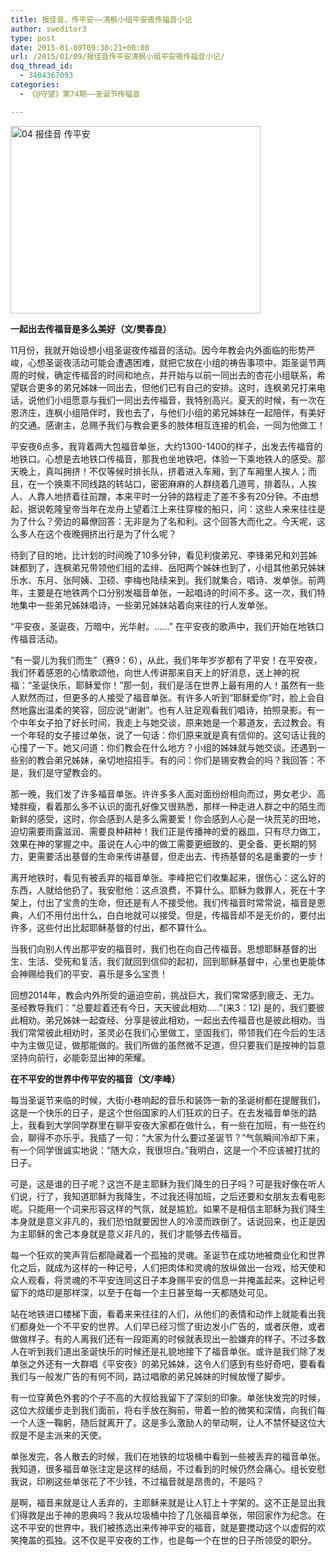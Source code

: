 ```yaml
---
title: 报佳音，传平安——清枫小组平安夜传福音小记
author: sweditor3
type: post
date: 2015-01-09T09:30:21+00:00
url: /2015/01/09/报佳音传平安清枫小组平安夜传福音小记/
dsq_thread_id:
  - 3404367093
categories:
  - 《@守望》第74期——圣诞节传福音

---
```

[<img class="aligncenter size-full wp-image-12057" src="http://t5.shwchurch.org/wp-content/uploads/2015/01/04-报佳音-传平安.jpg" alt="04 报佳音 传平安" width="400" height="300" />][1]

**一起出去传福音是多么美好（文/樊春良）**

11月份，我就开始设想小组圣诞夜传福音的活动。因今年教会内外面临的形势严峻，心想圣诞夜活动可能会遭遇困难，就把它放在小组的祷告事项中。距圣诞节两周的时候，确定传福音的时间和地点，并开始与以前一同出去的杏花小组联系，希望联合更多的弟兄姊妹一同出去，但他们已有自己的安排。这时，连枫弟兄打来电话，说他们小组愿意与我们一同出去传福音，我特别高兴。夏天的时候，有一次在恩济庄，连枫小组陪伴时，我也去了，与他们小组的弟兄姊妹在一起陪伴，有美好的交通。感谢主，总赐予我们与教会更多的肢体相互连接的机会，一同为他做工！

平安夜6点多，我背着两大包福音单张，大约1300-1400的样子，出发去传福音的地铁口。心想是去地铁口传福音，那我也坐地铁吧，体验一下乘地铁人的感受。那天晚上，真叫拥挤！不仅等候时排长队，挤着进入车厢，到了车厢里人挨人；而且，在一个换乘不同线路的转站口，密密麻麻的人群绕着几道弯，排着队，人挨人、人靠人地挤着往前蹭，本来平时一分钟的路程走了差不多有20分钟。不由想起，据说乾隆皇帝当年在龙舟上望着江上来往穿梭的船只，问：这些人来来往往是为了什么？旁边的幕僚回答：无非是为了名和利。这个回答大而化之。今天呢，这么多人在这个夜晚拥挤出行是为了什么呢？

待到了目的地，比计划的时间晚了10多分钟，看见利俊弟兄、李锋弟兄和刘芸姊妹都到了，连枫弟兄带领他们组的孟绯、岳阳两个姊妹也到了，小组其他弟兄姊妹乐水、东月、张阿姨、卫硕、李梅也陆续来到。我们就集合，唱诗、发单张。前两年，主要是在地铁两个口分别发福音单张，一起唱诗的时间不多。这一次，我们特地集中一些弟兄姊妹唱诗，一些弟兄姊妹站着向来往的行人发单张。

“平安夜，圣诞夜，万暗中，光华射。……” 在平安夜的歌声中，我们开始在地铁口传福音活动。

“有一婴儿为我们而生”（赛9：6），从此，我们年年岁岁都有了平安！在平安夜，我们怀着感恩的心情歌颂他，向世人传讲那来自天上的好消息，送上神的祝福：“圣诞快乐，耶稣爱你！”那一刻，我们是活在世界上最有用的人！虽然有一些人默然而过，但更多的人接受了福音单张。有许多人听到“耶稣爱你”时，脸上会自然地露出温柔的笑容，回应说“谢谢”。也有人驻足观看我们唱诗，拍照录影。有一个中年女子拍了好长时间，我走上与她交谈，原来她是一个慕道友，去过教会。有一个年轻的女子接过单张，说了一句话：你们原来就是真有信仰的。这句话让我的心撞了一下。她又问道：你们教会在什么地方？小组的姊妹就与她交谈。还遇到一些别的教会弟兄姊妹，亲切地招招手。有的问：你们是锡安教会的吗？我回答：不是，我们是守望教会的。

那一晚，我们发了许多福音单张。许许多多人面对面纷纷相向而过，男女老少、高矮胖瘦，看着那么多不认识的面孔好像又很熟悉，那样一种走进人群之中的陌生而新鲜的感受，这时，你会感到人是多么需要爱！你会感到人心是一块荒芜的田地，迫切需要雨露滋润、需要良种耕种！我们正是传播神的爱的器皿，只有尽力做工，效果在神的掌握之中。虽说在人心中的做工需要更细致的、更全备、更长期的努力，更需要活出基督的生命来传讲基督，但走出去、传扬基督的名是重要的一步！

离开地铁时，看见有被丢弃的福音单张。李峰把它们收集起来，很伤心：这么好的东西，人就给他扔了。我安慰他：这点浪费，不算什么。耶稣为救罪人，死在十字架上，付出了宝贵的生命，但还是有人不接受他。我们传福音时常常说，福音是恩典，人们不用付出什么，白白地就可以接受。但是，传福音却不是无价的，要付出许多，这些付出比起耶稣基督的付出，都不算什么。

当我们向别人传出那平安的福音时，我们也在向自己传福音。思想耶稣基督的出生、生活、受死和复活，我们就回到信仰的起初，回到耶稣基督中，心里也更能体会神赐给我们的平安、喜乐是多么宝贵！

回想2014年，教会内外所受的逼迫空前，挑战巨大，我们常常感到疲乏、无力。圣经教导我们：“总要趁着还有今日，天天彼此相劝…..”(来3：12) 是的，我们要彼此相劝。弟兄姊妹一起查经、分享是彼此相劝，一起出去传福音也是彼此相劝。当我们常常彼此相劝时，圣灵必在我们心里做工，坚固我们，带领我们在今后的生活中为主做见证，做那能做的。我们所做的虽然微不足道，但只要我们是按神的旨意坚持向前行，必能彰显出神的荣耀。

**在不平安的世界中传平安的福音（文/李峰）**

每当圣诞节来临的时候，大街小巷响起的音乐和装饰一新的圣诞树都在提醒我们，这是一个快乐的日子，是这个世俗国家的人们狂欢的日子。在去发福音单张的路上，我看到大学同学群里在聊平安夜大家都在做什么，有一些在加班，有一些在约会，聊得不亦乐乎。我插了一句：“大家为什么要过圣诞节？”气氛瞬间冷却下来，有一个同学很诚实地说：“随大众，我很坦白。”我明白，这是一个不应该被打扰的日子。

可是，这是谁的日子呢？这岂不是主耶稣为我们降生的日子吗？可是我好像在听人们说，行了，我知道耶稣为我降生，不过我还得加班，之后还要和女朋友去看电影呢。只能用一个词来形容这样的气氛，就是尴尬。如果不是相信主耶稣为我们降生本身就是意义非凡的，我们恐怕就要因世人的冷漠而跌倒了。话说回来，也正是因为主耶稣的舍己本身就是意义非凡的，我们才能够去传福音。

每一个狂欢的笑声背后都隐藏着一个孤独的灵魂。圣诞节在成功地被商业化和世界化之后，就成为这样的一种记号，人们把肉体和灵魂的放纵做出一台戏，给天使和众人观看，将灵魂的不平安连同这日子本身赐平安的信息一并掩盖起来。这种记号留下的烙印是那样深，以至于在每一个主日甚至每一天都随处可见。

站在地铁进口楼梯下面，看着来来往往的人们，从他们的表情和动作上就能看出我们都身处一个不平安的世界。人们早已经习惯了街边发小广告的，或者厌倦，或者做做样子。有的人离我们还有一段距离的时候就表现出一脸嫌弃的样子。不过多数人在听到我们道出圣诞快乐的时候还是礼貌地接下了福音单张。或许是我们除了发单张之外还有一大群唱《平安夜》的弟兄姊妹，这令人们感到有些好奇吧，要看看我们与一般发广告的有何不同，路过唱歌的弟兄姊妹的时候放慢了脚步。

有一位穿黄色外套的个子不高的大叔给我留下了深刻的印象。单张快发完的时候，这位大叔缓步走到我们面前，将右手放在胸前，带着一脸的微笑和深情，向我们每一个人逐一鞠躬，随后就离开了。这是多么激励人的举动啊，让人不禁怀疑这位大叔是不是主派来的天使。

单张发完，各人散去的时候，我们在地铁的垃圾桶中看到一些被丢弃的福音单张。我知道，很多福音单张注定是这样的结局，不过看到的时候仍然会痛心。组长安慰我说，印刷这些单张花了不少钱，不过福音就是昂贵的，不是吗？

是啊，福音来就是让人丢弃的，主耶稣来就是让人钉上十字架的。这不正是显出我们得救是出于神的恩典吗？我从垃圾桶中捡了几张福音单张，带回家作为纪念。在这不平安的世界中，我们被拣选出来传神平安的福音，就是要搅动这个以虚假的欢笑掩盖的孤独。这不仅是平安夜的工作，也是每一个在世的日子所领受的职分。

 [1]: http://t5.shwchurch.org/wp-content/uploads/2015/01/04-报佳音-传平安.jpg